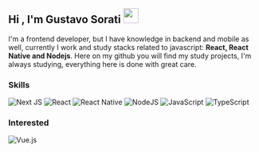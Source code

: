 <!-- <img align="right" alt="Developer vector created by storyset height="400" src="https://i.ibb.co/d7XKysF/cover.png" -->

## Hi , I'm Gustavo Sorati <img src="https://media.giphy.com/media/hvRJCLFzcasrR4ia7z/giphy.gif" width="30" >

I'm a frontend developer, but I have knowledge in backend and mobile as well, currently I work and study stacks related to javascript: **React, React Native and Nodejs**. Here on my github you will find my study projects, I'm always studying, everything here is done with great care.

### Skills

![Next JS](https://img.shields.io/badge/Next-black?style=for-the-badge&logo=next.js&logoColor=%EF322B)
![React](https://img.shields.io/badge/react-%2320232a.svg?style=for-the-badge&logo=react&logoColor=%2361DAFB)
![React Native](https://img.shields.io/badge/react_native-%2320232a.svg?style=for-the-badge&logo=react&logoColor=%2361DAFB)
![NodeJS](https://img.shields.io/badge/node.js-6DA55F?style=for-the-badge&logo=node.js&logoColor=white)
![JavaScript](https://img.shields.io/badge/javascript-%23323330.svg?style=for-the-badge&logo=javascript&logoColor=%23F7DF1E)
![TypeScript](https://img.shields.io/badge/typescript-%23007ACC.svg?style=for-the-badge&logo=typescript&logoColor=white)

### Interested

![Vue.js](https://img.shields.io/badge/vuejs-%2335495e.svg?style=for-the-badge&logo=vuedotjs&logoColor=%234FC08D)

<!---
gustavosorati/gustavosorati is a ✨ special ✨ repository because its `README.md` (this file) appears on your GitHub profile.
You can click the Preview link to take a look at your changes.
--->
